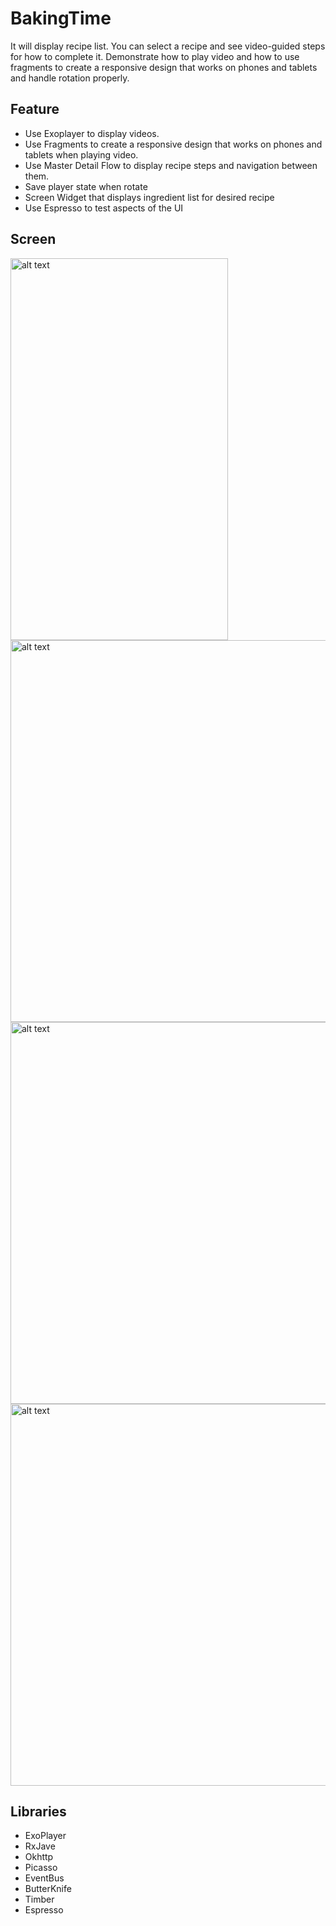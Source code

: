 # BakingTime
It will display recipe list. You can select a recipe and see video-guided steps for how to complete it. Demonstrate how to play video and how to use fragments to create a responsive design that works on phones and tablets and handle rotation properly.
## Feature
* Use Exoplayer to display videos.
* Use Fragments to create a responsive design that works on phones and tablets when playing video.
* Use Master Detail Flow to display recipe steps and navigation between them.
* Save player state when rotate
* Screen Widget that displays ingredient list for desired recipe
* Use Espresso to test aspects of the UI
## Screen
<img src="../master/read_me_pictures/phone.gif" alt="alt text" width="348" height="611">
<img src="../master/read_me_pictures/phone_rotate.gif" alt="alt text" height="611">
<img src="../master/read_me_pictures/tablet.gif" alt="alt text"  height="611">
<img src="../master/read_me_pictures/tablet_rotate.gif" alt="alt text"  height="611">

## Libraries
* ExoPlayer
* RxJave
* Okhttp
* Picasso
* EventBus
* ButterKnife
* Timber
* Espresso


